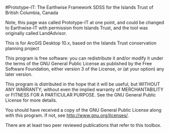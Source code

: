#Prototype-IT: The Earthwise Framework SDSS for the Islands Trust of British Columbia, Canada

Note, this page was called Prototype-IT at one point, and could be changed to Earthwise-IT with permission from Islands Trust, and the tool was originally called LandAdvisor.

This is for ArcGIS Desktop 10.x, based on the Islands Trust conservation planning project

This program is free software: you can redistribute it and/or modify
it under the terms of the GNU General Public License as published by
the Free Software Foundation, either version 3 of the License, or
(at your option) any later version.

This program is distributed in the hope that it will be useful,
but WITHOUT ANY WARRANTY; without even the implied warranty of
MERCHANTABILITY or FITNESS FOR A PARTICULAR PURPOSE. See the
GNU General Public License for more details.

You should have received a copy of the GNU General Public License
along with this program. If not, see <http://www.gnu.org/licenses/>.

There are at least two peer reviewed publications that refer to this toolbox.

